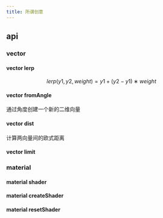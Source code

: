 ```yaml
---
title: 所谓创意
---
```


## api

### vector

#### vector lerp
```math
lerp(y1,y2,weight)=y1+(y2−y1)∗weight
```

<ClientOnly>
<iframeControl src='/note/markdown/notInPage/fantastic/vector.lerp.html'>
</iframeControl>
</CLientOnly>


#### vector fromAngle
<ClientOnly>
<iframeControl src='/note/markdown/notInPage/fantastic/vector.fromAngle.html'>
</iframeControl>
</CLientOnly>

通过角度创建一个新的二维向量

#### vector dist
计算两向量间的欧式距离

<ClientOnly>
<iframeControl src='/note/markdown/notInPage/fantastic/vector.dist.html'>
</iframeControl>
</CLientOnly>

#### vector limit

<ClientOnly>
<iframeControl src='/note/markdown/notInPage/fantastic/vector.limit.html'>
</iframeControl>
</CLientOnly>

### material

#### material shader

<ClientOnly>
<iframeControl src='/note/markdown/notInPage/fantastic/material.shader.html'>
</iframeControl>
</CLientOnly>

#### material createShader

<ClientOnly>
<iframeControl src='/note/markdown/notInPage/fantastic/material.createShader.html'>
</iframeControl>
</CLientOnly>

#### material resetShader

<ClientOnly>
<iframeControl src='/note/markdown/notInPage/fantastic/material.resetShader.html'>
</iframeControl>
</CLientOnly>


